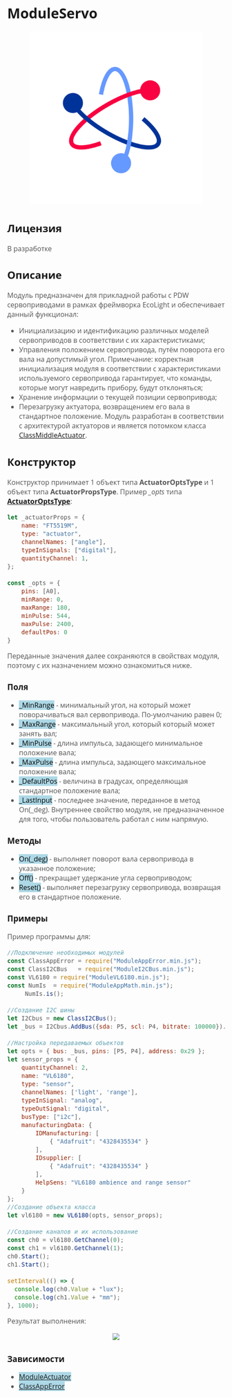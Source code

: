 <div style = "font-family: 'Open Sans', sans-serif; font-size: 16px">

# ModuleServo

<div style = "color: #555">
    <p align="center">
    <img src="./res/logo.png" width="400" title="hover text">
    </p>
</div>

## Лицензия

<div style = "color: #555">
В разработке
</div>

## Описание
<div style = "color: #555">

Модуль предназначен для прикладной работы с PDW сервоприводами в рамках фреймворка EcoLight и обеспечивает данный функционал:
- Инициализацию и идентификацию различных моделей сервоприводов в соответствии с их характеристиками;
- Управления положением сервопривода, путём поворота его вала на допустимый угол.
Примечание: корректная инициализация модуля в соответствии с характеристиками используемого сервопривода гарантирует, что команды, которые могут навредить прибору, будут отклоняться;
- Хранение информации о текущей позиции сервопривода;
- Перезагрузку актуатора, возвращением его вала в стандартное положение.
Модуль разработан в соответствии с архитектурой актуаторов и является потомком класса [ClassMiddleActuator](https://github.com/Konkery/ModuleActuator/blob/main/README.md).

</div>

## Конструктор
<div style = "color: #555">

Конструктор принимает 1 объект типа **ActuatorOptsType** и 1 объект типа **ActuatorPropsType**.
Пример *_opts* типа [**ActuatorOptsType**](https://github.com/Konkery/ModuleActuator/blob/main/README.md):
```js
let _actuatorProps = {
    name: "FT5519M",
    type: "actuator",
    channelNames: ["angle"],
    typeInSignals: ["digital"],
    quantityChannel: 1,
};

const _opts = {
    pins: [A0],
    minRange: 0,
    maxRange: 180,
    minPulse: 544,
    maxPulse: 2400,
    defaultPos: 0
}

```

Переданные значения далее сохраняются в свойствах модуля, поэтому с их назначением можно ознакомиться ниже.

</div>

### Поля
<div style = "color: #555">

- <mark style="background-color: lightblue">_MinRange</mark> - минимальный угол, на который может поворачиваться вал сервопривода. По-умолчанию равен 0;
- <mark style="background-color: lightblue">_MaxRange</mark> - максимальный угол, который который может занять вал;
- <mark style="background-color: lightblue">_MinPulse</mark> - длина импульса, задающего минимальное положение вала;
- <mark style="background-color: lightblue">_MaxPulse</mark> - длина импульса, задающего максимальное положение вала;
- <mark style="background-color: lightblue">_DefaultPos</mark> - величина в градусах, определяющая стандартное положение вала;
- <mark style="background-color: lightblue">_LastInput</mark> - последнее значение, переданное в метод On(_deg). Внутреннее свойство модуля, не предназначенное для того, чтобы пользователь работал с ним напрямую.
</div>

### Методы
<div style = "color: #555">

- <mark style="background-color: lightblue">On(_deg)</mark> - выполняет поворот вала сервопривода в указанное положение;
- <mark style="background-color: lightblue">Off()</mark> - прекращает удержание угла сервоприводом;
- <mark style="background-color: lightblue">Reset()</mark> - выполняет перезагрузку сервопривода, возвращая его в стандартное положение.
</div>

### Примеры
<div style = "color: #555">
Пример программы для:

```js
//Подключение необходимых модулей
const ClassAppError = require("ModuleAppError.min.js");
const ClassI2CBus   = require("ModuleI2CBus.min.js");
const VL6180 = require("ModuleVL6180.min.js");
const NumIs  = require("ModuleAppMath.min.js");
     NumIs.is();

//Создание I2C шины
let I2Cbus = new ClassI2CBus();
let _bus = I2Cbus.AddBus({sda: P5, scl: P4, bitrate: 100000}).IDbus;

//Настройка передаваемых объектов
let opts = { bus: _bus, pins: [P5, P4], address: 0x29 };
let sensor_props = {
    quantityChannel: 2,
    name: "VL6180",
    type: "sensor",
    channelNames: ['light', 'range'],
    typeInSignal: "analog",
    typeOutSignal: "digital",
    busType: ["i2c"],
    manufacturingData: {
        IDManufacturing: [                  
            { "Adafruit": "4328435534" }    
        ],
        IDsupplier: [                     
            { "Adafruit": "4328435534" }    
        ],
        HelpSens: "VL6180 ambience and range sensor"
    }
};
//Создание объекта класса
let vl6180 = new VL6180(opts, sensor_props);

//Создание каналов и их использование
const ch0 = vl6180.GetChannel(0);
const ch1 = vl6180.GetChannel(1);
ch0.Start();
ch1.Start();

setInterval(() => {
  console.log(ch0.Value + "lux");
  console.log(ch1.Value + "mm");
}, 1000);
```
Результат выполнения:
<div align='center'>
    <img src='./res/example-1.png'>
</div>

</div>

### Зависимости
<div style = "color: #555">

- <mark style="background-color: lightblue">[ModuleActuator](https://github.com/Konkery/ModuleActuator/blob/main/README.md)</mark>
- <mark style="background-color: lightblue">[ClassAppError](https://github.com/Konkery/ModuleAppError/blob/main/README.md)</mark>
</div>

</div>
